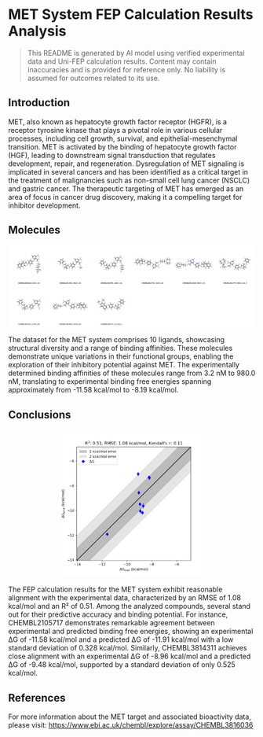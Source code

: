 # MET System FEP Calculation Results Analysis

> This README is generated by AI model using verified experimental data and Uni-FEP calculation results. Content may contain inaccuracies and is provided for reference only. No liability is assumed for outcomes related to its use.

## Introduction

MET, also known as hepatocyte growth factor receptor (HGFR), is a receptor tyrosine kinase that plays a pivotal role in various cellular processes, including cell growth, survival, and epithelial-mesenchymal transition. MET is activated by the binding of hepatocyte growth factor (HGF), leading to downstream signal transduction that regulates development, repair, and regeneration. Dysregulation of MET signaling is implicated in several cancers and has been identified as a critical target in the treatment of malignancies such as non-small cell lung cancer (NSCLC) and gastric cancer. The therapeutic targeting of MET has emerged as an area of focus in cancer drug discovery, making it a compelling target for inhibitor development.

## Molecules

![Molecular structures of representative compounds](mol_grid.png)

The dataset for the MET system comprises 10 ligands, showcasing structural diversity and a range of binding affinities. These molecules demonstrate unique variations in their functional groups, enabling the exploration of their inhibitory potential against MET. The experimentally determined binding affinities of these molecules range from 3.2 nM to 980.0 nM, translating to experimental binding free energies spanning approximately from -11.58 kcal/mol to -8.19 kcal/mol.

## Conclusions

<p align="center"><img src="result_dG.png" width="300"></p>

The FEP calculation results for the MET system exhibit reasonable alignment with the experimental data, characterized by an RMSE of 1.08 kcal/mol and an R² of 0.51. Among the analyzed compounds, several stand out for their predictive accuracy and binding potential. For instance, CHEMBL2105717 demonstrates remarkable agreement between experimental and predicted binding free energies, showing an experimental ΔG of -11.58 kcal/mol and a predicted ΔG of -11.91 kcal/mol with a low standard deviation of 0.328 kcal/mol. Similarly, CHEMBL3814311 achieves close alignment with an experimental ΔG of -8.96 kcal/mol and a predicted ΔG of -9.48 kcal/mol, supported by a standard deviation of only 0.525 kcal/mol.

## References

For more information about the MET target and associated bioactivity data, please visit:
https://www.ebi.ac.uk/chembl/explore/assay/CHEMBL3816036